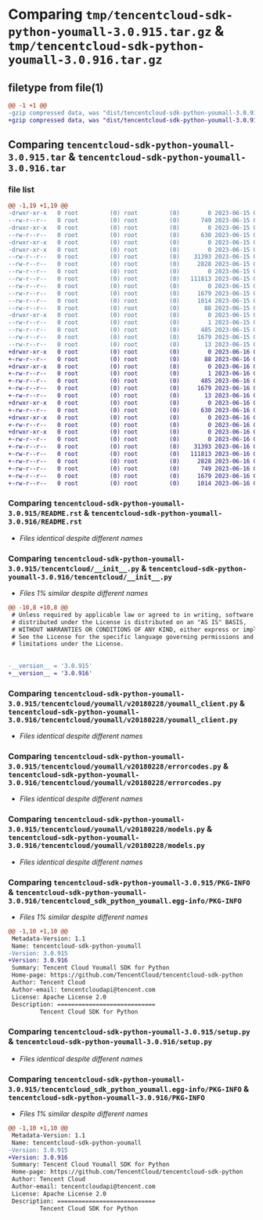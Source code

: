 # Comparing `tmp/tencentcloud-sdk-python-youmall-3.0.915.tar.gz` & `tmp/tencentcloud-sdk-python-youmall-3.0.916.tar.gz`

## filetype from file(1)

```diff
@@ -1 +1 @@
-gzip compressed data, was "dist/tencentcloud-sdk-python-youmall-3.0.915.tar", last modified: Thu Jun 15 00:38:19 2023, max compression
+gzip compressed data, was "dist/tencentcloud-sdk-python-youmall-3.0.916.tar", last modified: Fri Jun 16 00:46:05 2023, max compression
```

## Comparing `tencentcloud-sdk-python-youmall-3.0.915.tar` & `tencentcloud-sdk-python-youmall-3.0.916.tar`

### file list

```diff
@@ -1,19 +1,19 @@
-drwxr-xr-x   0 root         (0) root         (0)        0 2023-06-15 00:38:19.000000 tencentcloud-sdk-python-youmall-3.0.915/
--rw-r--r--   0 root         (0) root         (0)      749 2023-06-15 00:38:19.000000 tencentcloud-sdk-python-youmall-3.0.915/README.rst
-drwxr-xr-x   0 root         (0) root         (0)        0 2023-06-15 00:38:19.000000 tencentcloud-sdk-python-youmall-3.0.915/tencentcloud/
--rw-r--r--   0 root         (0) root         (0)      630 2023-06-15 00:38:19.000000 tencentcloud-sdk-python-youmall-3.0.915/tencentcloud/__init__.py
-drwxr-xr-x   0 root         (0) root         (0)        0 2023-06-15 00:38:19.000000 tencentcloud-sdk-python-youmall-3.0.915/tencentcloud/youmall/
-drwxr-xr-x   0 root         (0) root         (0)        0 2023-06-15 00:38:19.000000 tencentcloud-sdk-python-youmall-3.0.915/tencentcloud/youmall/v20180228/
--rw-r--r--   0 root         (0) root         (0)    31393 2023-06-15 00:38:19.000000 tencentcloud-sdk-python-youmall-3.0.915/tencentcloud/youmall/v20180228/youmall_client.py
--rw-r--r--   0 root         (0) root         (0)     2828 2023-06-15 00:38:19.000000 tencentcloud-sdk-python-youmall-3.0.915/tencentcloud/youmall/v20180228/errorcodes.py
--rw-r--r--   0 root         (0) root         (0)        0 2023-06-15 00:38:19.000000 tencentcloud-sdk-python-youmall-3.0.915/tencentcloud/youmall/v20180228/__init__.py
--rw-r--r--   0 root         (0) root         (0)   111813 2023-06-15 00:38:19.000000 tencentcloud-sdk-python-youmall-3.0.915/tencentcloud/youmall/v20180228/models.py
--rw-r--r--   0 root         (0) root         (0)        0 2023-06-15 00:38:19.000000 tencentcloud-sdk-python-youmall-3.0.915/tencentcloud/youmall/__init__.py
--rw-r--r--   0 root         (0) root         (0)     1679 2023-06-15 00:38:19.000000 tencentcloud-sdk-python-youmall-3.0.915/PKG-INFO
--rw-r--r--   0 root         (0) root         (0)     1014 2023-06-15 00:38:19.000000 tencentcloud-sdk-python-youmall-3.0.915/setup.py
--rw-r--r--   0 root         (0) root         (0)       88 2023-06-15 00:38:19.000000 tencentcloud-sdk-python-youmall-3.0.915/setup.cfg
-drwxr-xr-x   0 root         (0) root         (0)        0 2023-06-15 00:38:19.000000 tencentcloud-sdk-python-youmall-3.0.915/tencentcloud_sdk_python_youmall.egg-info/
--rw-r--r--   0 root         (0) root         (0)        1 2023-06-15 00:38:19.000000 tencentcloud-sdk-python-youmall-3.0.915/tencentcloud_sdk_python_youmall.egg-info/dependency_links.txt
--rw-r--r--   0 root         (0) root         (0)      485 2023-06-15 00:38:19.000000 tencentcloud-sdk-python-youmall-3.0.915/tencentcloud_sdk_python_youmall.egg-info/SOURCES.txt
--rw-r--r--   0 root         (0) root         (0)     1679 2023-06-15 00:38:19.000000 tencentcloud-sdk-python-youmall-3.0.915/tencentcloud_sdk_python_youmall.egg-info/PKG-INFO
--rw-r--r--   0 root         (0) root         (0)       13 2023-06-15 00:38:19.000000 tencentcloud-sdk-python-youmall-3.0.915/tencentcloud_sdk_python_youmall.egg-info/top_level.txt
+drwxr-xr-x   0 root         (0) root         (0)        0 2023-06-16 00:46:05.000000 tencentcloud-sdk-python-youmall-3.0.916/
+-rw-r--r--   0 root         (0) root         (0)       88 2023-06-16 00:46:05.000000 tencentcloud-sdk-python-youmall-3.0.916/setup.cfg
+drwxr-xr-x   0 root         (0) root         (0)        0 2023-06-16 00:46:05.000000 tencentcloud-sdk-python-youmall-3.0.916/tencentcloud_sdk_python_youmall.egg-info/
+-rw-r--r--   0 root         (0) root         (0)        1 2023-06-16 00:46:05.000000 tencentcloud-sdk-python-youmall-3.0.916/tencentcloud_sdk_python_youmall.egg-info/dependency_links.txt
+-rw-r--r--   0 root         (0) root         (0)      485 2023-06-16 00:46:05.000000 tencentcloud-sdk-python-youmall-3.0.916/tencentcloud_sdk_python_youmall.egg-info/SOURCES.txt
+-rw-r--r--   0 root         (0) root         (0)     1679 2023-06-16 00:46:05.000000 tencentcloud-sdk-python-youmall-3.0.916/tencentcloud_sdk_python_youmall.egg-info/PKG-INFO
+-rw-r--r--   0 root         (0) root         (0)       13 2023-06-16 00:46:05.000000 tencentcloud-sdk-python-youmall-3.0.916/tencentcloud_sdk_python_youmall.egg-info/top_level.txt
+drwxr-xr-x   0 root         (0) root         (0)        0 2023-06-16 00:46:05.000000 tencentcloud-sdk-python-youmall-3.0.916/tencentcloud/
+-rw-r--r--   0 root         (0) root         (0)      630 2023-06-16 00:46:05.000000 tencentcloud-sdk-python-youmall-3.0.916/tencentcloud/__init__.py
+drwxr-xr-x   0 root         (0) root         (0)        0 2023-06-16 00:46:05.000000 tencentcloud-sdk-python-youmall-3.0.916/tencentcloud/youmall/
+-rw-r--r--   0 root         (0) root         (0)        0 2023-06-16 00:46:05.000000 tencentcloud-sdk-python-youmall-3.0.916/tencentcloud/youmall/__init__.py
+drwxr-xr-x   0 root         (0) root         (0)        0 2023-06-16 00:46:05.000000 tencentcloud-sdk-python-youmall-3.0.916/tencentcloud/youmall/v20180228/
+-rw-r--r--   0 root         (0) root         (0)        0 2023-06-16 00:46:05.000000 tencentcloud-sdk-python-youmall-3.0.916/tencentcloud/youmall/v20180228/__init__.py
+-rw-r--r--   0 root         (0) root         (0)    31393 2023-06-16 00:46:05.000000 tencentcloud-sdk-python-youmall-3.0.916/tencentcloud/youmall/v20180228/youmall_client.py
+-rw-r--r--   0 root         (0) root         (0)   111813 2023-06-16 00:46:05.000000 tencentcloud-sdk-python-youmall-3.0.916/tencentcloud/youmall/v20180228/models.py
+-rw-r--r--   0 root         (0) root         (0)     2828 2023-06-16 00:46:05.000000 tencentcloud-sdk-python-youmall-3.0.916/tencentcloud/youmall/v20180228/errorcodes.py
+-rw-r--r--   0 root         (0) root         (0)      749 2023-06-16 00:46:05.000000 tencentcloud-sdk-python-youmall-3.0.916/README.rst
+-rw-r--r--   0 root         (0) root         (0)     1679 2023-06-16 00:46:05.000000 tencentcloud-sdk-python-youmall-3.0.916/PKG-INFO
+-rw-r--r--   0 root         (0) root         (0)     1014 2023-06-16 00:46:05.000000 tencentcloud-sdk-python-youmall-3.0.916/setup.py
```

### Comparing `tencentcloud-sdk-python-youmall-3.0.915/README.rst` & `tencentcloud-sdk-python-youmall-3.0.916/README.rst`

 * *Files identical despite different names*

### Comparing `tencentcloud-sdk-python-youmall-3.0.915/tencentcloud/__init__.py` & `tencentcloud-sdk-python-youmall-3.0.916/tencentcloud/__init__.py`

 * *Files 1% similar despite different names*

```diff
@@ -10,8 +10,8 @@
 # Unless required by applicable law or agreed to in writing, software
 # distributed under the License is distributed on an "AS IS" BASIS,
 # WITHOUT WARRANTIES OR CONDITIONS OF ANY KIND, either express or implied.
 # See the License for the specific language governing permissions and
 # limitations under the License.
 
 
-__version__ = '3.0.915'
+__version__ = '3.0.916'
```

### Comparing `tencentcloud-sdk-python-youmall-3.0.915/tencentcloud/youmall/v20180228/youmall_client.py` & `tencentcloud-sdk-python-youmall-3.0.916/tencentcloud/youmall/v20180228/youmall_client.py`

 * *Files identical despite different names*

### Comparing `tencentcloud-sdk-python-youmall-3.0.915/tencentcloud/youmall/v20180228/errorcodes.py` & `tencentcloud-sdk-python-youmall-3.0.916/tencentcloud/youmall/v20180228/errorcodes.py`

 * *Files identical despite different names*

### Comparing `tencentcloud-sdk-python-youmall-3.0.915/tencentcloud/youmall/v20180228/models.py` & `tencentcloud-sdk-python-youmall-3.0.916/tencentcloud/youmall/v20180228/models.py`

 * *Files identical despite different names*

### Comparing `tencentcloud-sdk-python-youmall-3.0.915/PKG-INFO` & `tencentcloud-sdk-python-youmall-3.0.916/tencentcloud_sdk_python_youmall.egg-info/PKG-INFO`

 * *Files 1% similar despite different names*

```diff
@@ -1,10 +1,10 @@
 Metadata-Version: 1.1
 Name: tencentcloud-sdk-python-youmall
-Version: 3.0.915
+Version: 3.0.916
 Summary: Tencent Cloud Youmall SDK for Python
 Home-page: https://github.com/TencentCloud/tencentcloud-sdk-python
 Author: Tencent Cloud
 Author-email: tencentcloudapi@tencent.com
 License: Apache License 2.0
 Description: ============================
         Tencent Cloud SDK for Python
```

### Comparing `tencentcloud-sdk-python-youmall-3.0.915/setup.py` & `tencentcloud-sdk-python-youmall-3.0.916/setup.py`

 * *Files identical despite different names*

### Comparing `tencentcloud-sdk-python-youmall-3.0.915/tencentcloud_sdk_python_youmall.egg-info/PKG-INFO` & `tencentcloud-sdk-python-youmall-3.0.916/PKG-INFO`

 * *Files 1% similar despite different names*

```diff
@@ -1,10 +1,10 @@
 Metadata-Version: 1.1
 Name: tencentcloud-sdk-python-youmall
-Version: 3.0.915
+Version: 3.0.916
 Summary: Tencent Cloud Youmall SDK for Python
 Home-page: https://github.com/TencentCloud/tencentcloud-sdk-python
 Author: Tencent Cloud
 Author-email: tencentcloudapi@tencent.com
 License: Apache License 2.0
 Description: ============================
         Tencent Cloud SDK for Python
```

